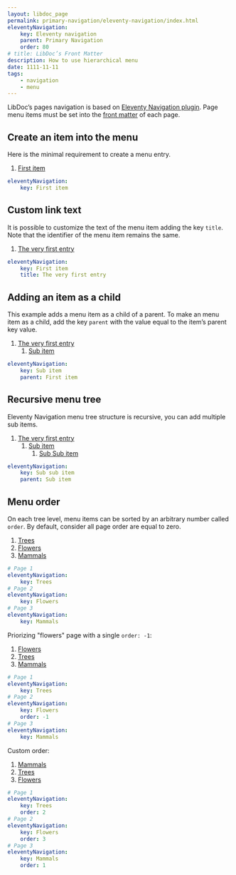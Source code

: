 ```yaml
---
layout: libdoc_page
permalink: primary-navigation/eleventy-navigation/index.html
eleventyNavigation:
    key: Eleventy navigation
    parent: Primary Navigation
    order: 80
# title: LibDoc’s Front Matter 
description: How to use hierarchical menu
date: 1111-11-11
tags:
    - navigation
    - menu
---
```


LibDoc’s pages navigation is based on [Eleventy Navigation plugin](https://www.11ty.dev/docs/plugins/navigation/). Page menu items must be set into the [front matter](/content/front-matter/index.md) of each page.

## Create an item into the menu

Here is the minimal requirement to create a menu entry. 

<div class="nav_primary pos-relative | fg-1 o-auto pe-none">
    <ol class="d-flex fd-column | m-0 pl-0 pt-3 pb-3 | ls-none bc-neutral-100 bwidth-1 bstyle-dashed bcolor-neutral-500">
        <li class="d-flex fw-wrap ai-center">
            <a href="#" class="d-flex ai-center fg-1 | pos-relative | w-100 pt-2 pb-2 pr-6 | fs-3 td-none lh-5 tws-balance fvs-wght-500 | c-neutral-900 nav_primary__anchor" style="color: var(--ita-colors-neutral-900)">First item</a>
        </li>
    </ol>
</div>

```yaml
eleventyNavigation:
    key: First item
```

## Custom link text

It is possible to customize the text of the menu item adding the key `title`. Note that the identifier of the menu item remains the same.

<div class="nav_primary pos-relative | fg-1 o-auto pe-none">
    <ol class="d-flex fd-column | m-0 pl-0 pt-3 pb-3 | ls-none bc-neutral-100 bwidth-1 bstyle-dashed bcolor-neutral-500">
        <li class="d-flex fw-wrap ai-center">
            <a href="#" class="d-flex ai-center fg-1 | pos-relative | w-100 pt-2 pb-2 pr-6 | fs-3 td-none lh-5 tws-balance fvs-wght-500 | c-neutral-900 nav_primary__anchor" style="color: var(--ita-colors-neutral-900)">The very first entry</a>
        </li>
    </ol>
</div>

```yaml
eleventyNavigation:
    key: First item
    title: The very first entry
```

## Adding an item as a child

This example adds a menu item as a child of a parent. To make an menu item as a child, add the key `parent` with the value equal to the item’s parent key value.

<div class="nav_primary pos-relative | fg-1 o-auto pe-none">
    <ol class="d-flex fd-column | m-0 pl-0 pt-3 pb-3 | ls-none bc-neutral-100 bwidth-1 bstyle-dashed bcolor-neutral-500">
        <li class="d-flex fw-wrap ai-center">
            <a href="#" class="d-flex ai-center fg-1 | pos-relative | w-100 pt-2 pb-2 pr-6 | fs-3 td-none lh-5 tws-balance fvs-wght-500 | c-neutral-900 nav_primary__anchor" style="color: var(--ita-colors-neutral-900)">The very first entry</a>
            <ol class="d-flex fd-column fg-1 order-1 | m-0 pl-5 o-hidden | ls-none">
                <li class="d-flex fw-wrap ai-center">
                    <a href="#" class="d-flex ai-center fg-1 | pos-relative | w-100 pt-2 pb-2 pr-6 | fs-3 td-none lh-5 tws-balance fvs-wght-500 | c-neutral-900 nav_primary__anchor" style="color: var(--ita-colors-neutral-900)">Sub item</a>
                </li>
            </ol>
        </li>
    </ol>
</div>

```yaml
eleventyNavigation:
    key: Sub item
    parent: First item
```

## Recursive menu tree

Eleventy Navigation menu tree structure is recursive, you can add multiple sub items.

<div class="nav_primary pos-relative | fg-1 o-auto pe-none">
    <ol class="d-flex fd-column | m-0 pl-0 pt-3 pb-3 | ls-none bc-neutral-100 bwidth-1 bstyle-dashed bcolor-neutral-500">
        <li class="d-flex fw-wrap ai-center">
            <a href="#" class="d-flex ai-center fg-1 | pos-relative | w-100 pt-2 pb-2 pr-6 | fs-3 td-none lh-5 tws-balance fvs-wght-500 | c-neutral-900 nav_primary__anchor" style="color: var(--ita-colors-neutral-900)">The very first entry</a>
            <ol class="d-flex fd-column fg-1 order-1 | m-0 pl-5 o-hidden | ls-none">
                <li class="d-flex fw-wrap ai-center">
                    <a href="#" class="d-flex ai-center fg-1 | pos-relative | w-100 pt-2 pb-2 pr-6 | fs-3 td-none lh-5 tws-balance fvs-wght-500 | c-neutral-900 nav_primary__anchor" style="color: var(--ita-colors-neutral-900)">Sub item</a>
                    <ol class="d-flex fd-column fg-1 order-1 | m-0 pl-5 o-hidden | ls-none">
                        <li class="d-flex fw-wrap ai-center">
                            <a href="#" class="d-flex ai-center fg-1 | pos-relative | w-100 pt-2 pb-2 pr-6 | fs-3 td-none lh-5 tws-balance fvs-wght-500 | c-neutral-900 nav_primary__anchor" style="color: var(--ita-colors-neutral-900)">Sub Sub item</a>
                        </li>
                    </ol>
                </li>
            </ol>
        </li>
    </ol>
</div>

```yaml
eleventyNavigation:
    key: Sub sub item
    parent: Sub item
```

## Menu order

On each tree level, menu items can be sorted by an arbitrary number called `order`. By default, consider all page order are equal to zero.

<div class="nav_primary pos-relative | fg-1 o-auto pe-none">
    <ol class="d-flex fd-column | m-0 pl-0 pt-3 pb-3 | ls-none bc-neutral-100 bwidth-1 bstyle-dashed bcolor-neutral-500">
        <li class="d-flex fw-wrap ai-center">
            <a href="#" class="d-flex ai-center fg-1 | pos-relative | w-100 pt-2 pb-2 pr-6 | fs-3 td-none lh-5 tws-balance fvs-wght-500 | c-neutral-900 nav_primary__anchor" style="color: var(--ita-colors-neutral-900)">Trees</a>
        </li>
        <li class="d-flex fw-wrap ai-center">
            <a href="#" class="d-flex ai-center fg-1 | pos-relative | w-100 pt-2 pb-2 pr-6 | fs-3 td-none lh-5 tws-balance fvs-wght-500 | c-neutral-900 nav_primary__anchor" style="color: var(--ita-colors-neutral-900)">Flowers</a>
        </li>
        <li class="d-flex fw-wrap ai-center">
            <a href="#" class="d-flex ai-center fg-1 | pos-relative | w-100 pt-2 pb-2 pr-6 | fs-3 td-none lh-5 tws-balance fvs-wght-500 | c-neutral-900 nav_primary__anchor" style="color: var(--ita-colors-neutral-900)">Mammals</a>
        </li>
    </ol>
</div>

```yaml
# Page 1 
eleventyNavigation:
    key: Trees
# Page 2
eleventyNavigation:
    key: Flowers
# Page 3
eleventyNavigation:
    key: Mammals
```

Priorizing "flowers" page with a single `order: -1`:

<div class="nav_primary pos-relative | fg-1 o-auto pe-none">
    <ol class="d-flex fd-column | m-0 pl-0 pt-3 pb-3 | ls-none bc-neutral-100 bwidth-1 bstyle-dashed bcolor-neutral-500">
        <li class="d-flex fw-wrap ai-center">
            <a href="#" class="d-flex ai-center fg-1 | pos-relative | w-100 pt-2 pb-2 pr-6 | fs-3 td-none lh-5 tws-balance fvs-wght-500 | c-neutral-900 nav_primary__anchor" style="color: var(--ita-colors-neutral-900)">Flowers</a>
        </li>
        <li class="d-flex fw-wrap ai-center">
            <a href="#" class="d-flex ai-center fg-1 | pos-relative | w-100 pt-2 pb-2 pr-6 | fs-3 td-none lh-5 tws-balance fvs-wght-500 | c-neutral-900 nav_primary__anchor" style="color: var(--ita-colors-neutral-900)">Trees</a>
        </li>
        <li class="d-flex fw-wrap ai-center">
            <a href="#" class="d-flex ai-center fg-1 | pos-relative | w-100 pt-2 pb-2 pr-6 | fs-3 td-none lh-5 tws-balance fvs-wght-500 | c-neutral-900 nav_primary__anchor" style="color: var(--ita-colors-neutral-900)">Mammals</a>
        </li>
    </ol>
</div>

```yaml
# Page 1 
eleventyNavigation:
    key: Trees
# Page 2
eleventyNavigation:
    key: Flowers
    order: -1
# Page 3
eleventyNavigation:
    key: Mammals
```

Custom order:

<div class="nav_primary pos-relative | fg-1 o-auto pe-none">
    <ol class="d-flex fd-column | m-0 pl-0 pt-3 pb-3 | ls-none bc-neutral-100 bwidth-1 bstyle-dashed bcolor-neutral-500">
        <li class="d-flex fw-wrap ai-center">
            <a href="#" class="d-flex ai-center fg-1 | pos-relative | w-100 pt-2 pb-2 pr-6 | fs-3 td-none lh-5 tws-balance fvs-wght-500 | c-neutral-900 nav_primary__anchor" style="color: var(--ita-colors-neutral-900)">Mammals</a>
        </li>
        <li class="d-flex fw-wrap ai-center">
            <a href="#" class="d-flex ai-center fg-1 | pos-relative | w-100 pt-2 pb-2 pr-6 | fs-3 td-none lh-5 tws-balance fvs-wght-500 | c-neutral-900 nav_primary__anchor" style="color: var(--ita-colors-neutral-900)">Trees</a>
        </li>
        <li class="d-flex fw-wrap ai-center">
            <a href="#" class="d-flex ai-center fg-1 | pos-relative | w-100 pt-2 pb-2 pr-6 | fs-3 td-none lh-5 tws-balance fvs-wght-500 | c-neutral-900 nav_primary__anchor" style="color: var(--ita-colors-neutral-900)">Flowers</a>
        </li>
    </ol>
</div>

```yaml
# Page 1 
eleventyNavigation:
    key: Trees
    order: 2
# Page 2
eleventyNavigation:
    key: Flowers
    order: 3
# Page 3
eleventyNavigation:
    key: Mammals
    order: 1
```
